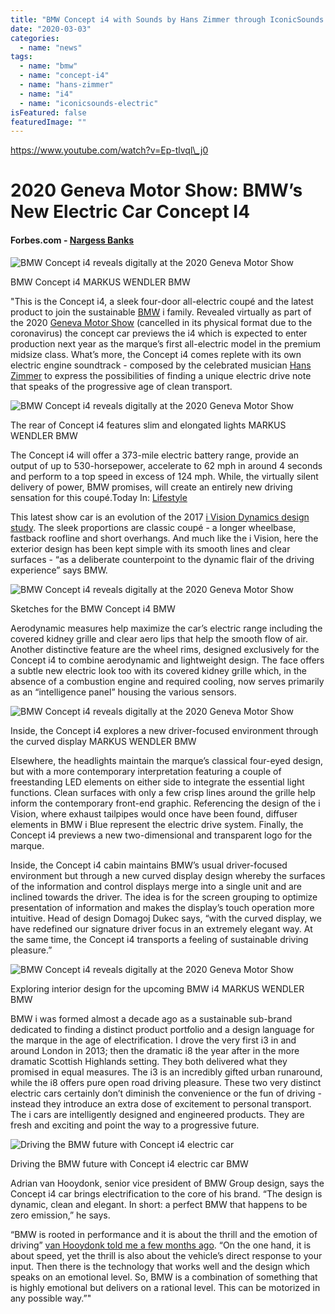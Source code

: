 ```yaml
---
title: "BMW Concept i4 with Sounds by Hans Zimmer through IconicSounds Electric - Forbes"
date: "2020-03-03"
categories: 
  - name: "news"
tags: 
  - name: "bmw"
  - name: "concept-i4"
  - name: "hans-zimmer"
  - name: "i4"
  - name: "iconicsounds-electric"
isFeatured: false
featuredImage: ""
---
```


https://www.youtube.com/watch?v=Ep-tlvql\_j0

# 2020 Geneva Motor Show: BMW’s New Electric Car Concept I4

#### Forbes.com - [Nargess Banks](https://www.forbes.com/sites/nargessbanks/)

![BMW Concept i4 reveals digitally at the 2020 Geneva Motor Show](https://specials-images.forbesimg.com/imageserve/5e5df73c44b78400068bdc98/960x0.jpg?fit=scale)

BMW Concept i4 MARKUS WENDLER BMW

"This is the Concept i4, a sleek four-door all-electric coupé and the latest product to join the sustainable [BMW](https://www.bmw.com/en/index.html) i family. Revealed virtually as part of the 2020 [Geneva Motor Show](https://www.gims.swiss/) (cancelled in its physical format due to the coronavirus) the concept car previews the i4 which is expected to enter production next year as the marque’s first all-electric model in the premium midsize class. What’s more, the Concept i4 comes replete with its own electric engine soundtrack - composed by the celebrated musician [Hans Zimmer](http://www.hans-zimmer.com/) to express the possibilities of finding a unique electric drive note that speaks of the progressive age of clean transport.

![BMW Concept i4 reveals digitally at the 2020 Geneva Motor Show](https://specials-images.forbesimg.com/imageserve/5e5df7898ace42000679a2e5/960x0.jpg?fit=scale)

The rear of Concept i4 features slim and elongated lights MARKUS WENDLER BMW

The Concept i4 will offer a 373-mile electric battery range, provide an output of up to 530-horsepower, accelerate to 62 mph in around 4 seconds and perform to a top speed in excess of 124 mph. While, the virtually silent delivery of power, BMW promises, will create an entirely new driving sensation for this coupé.Today In: [Lifestyle](https://www.forbes.com/cars-bikes)

This latest show car is an evolution of the 2017 [i Vision Dynamics design study](https://www.forbes.com/sites/nargessbanks/2017/09/12/iaa-bmw-i-vision-dynamics/#488fae364b9d). The sleek proportions are classic coupé - a longer wheelbase, fastback roofline and short overhangs. And much like the i Vision, here the exterior design has been kept simple with its smooth lines and clear surfaces - “as a deliberate counterpoint to the dynamic flair of the driving experience” says BMW.

![BMW Concept i4 reveals digitally at the 2020 Geneva Motor Show](https://specials-images.forbesimg.com/imageserve/5e5df97144b78400068bdcc8/960x0.jpg?fit=scale)

Sketches for the BMW Concept i4 BMW

Aerodynamic measures help maximize the car’s electric range including the covered kidney grille and clear aero lips that help the smooth flow of air. Another distinctive feature are the wheel rims, designed exclusively for the Concept i4 to combine aerodynamic and lightweight design. The face offers a subtle new electric look too with its covered kidney grille which, in the absence of a combustion engine and required cooling, now serves primarily as an “intelligence panel” housing the various sensors.

![BMW Concept i4 reveals digitally at the 2020 Geneva Motor Show](https://specials-images.forbesimg.com/imageserve/5e5df7ca8ace42000679a2e9/960x0.jpg?fit=scale)

Inside, the Concept i4 explores a new driver-focused environment through the curved display MARKUS WENDLER BMW

Elsewhere, the headlights maintain the marque’s classical four-eyed design, but with a more contemporary interpretation featuring a couple of freestanding LED elements on either side to integrate the essential light functions. Clean surfaces with only a few crisp lines around the grille help inform the contemporary front-end graphic. Referencing the design of the i Vision, where exhaust tailpipes would once have been found, diffuser elements in BMW i Blue represent the electric drive system. Finally, the Concept i4 previews a new two-dimensional and transparent logo for the marque.

Inside, the Concept i4 cabin maintains BMW’s usual driver-focused environment but through a new curved display design whereby the surfaces of the information and control displays merge into a single unit and are inclined towards the driver. The idea is for the screen grouping to optimize presentation of information and makes the display’s touch operation more intuitive. Head of design Domagoj Dukec says, “with the curved display, we have redefined our signature driver focus in an extremely elegant way. At the same time, the Concept i4 transports a feeling of sustainable driving pleasure.”

![BMW Concept i4 reveals digitally at the 2020 Geneva Motor Show](https://specials-images.forbesimg.com/imageserve/5e5df8a38ace42000679a2ed/960x0.jpg?fit=scale)

Exploring interior design for the upcoming BMW i4 MARKUS WENDLER BMW

BMW i was formed almost a decade ago as a sustainable sub-brand dedicated to finding a distinct product portfolio and a design language for the marque in the age of electrification. I drove the very first i3 in and around London in 2013; then the dramatic i8 the year after in the more dramatic Scottish Highlands setting. They both delivered what they promised in equal measures. The i3 is an incredibly gifted urban runaround, while the i8 offers pure open road driving pleasure. These two very distinct electric cars certainly don’t diminish the convenience or the fun of driving - instead they introduce an extra dose of excitement to personal transport. The i cars are intelligently designed and engineered products. They are fresh and exciting and point the way to a progressive future.

![Driving the BMW future with Concept i4 electric car](https://specials-images.forbesimg.com/imageserve/5e5df878e1e617000758b432/960x0.jpg?fit=scale)

Driving the BMW future with Concept i4 electric car BMW

Adrian van Hooydonk, senior vice president of BMW Group design, says the Concept i4 car brings electrification to the core of his brand. “The design is dynamic, clean and elegant. In short: a perfect BMW that happens to be zero emission,” he says.

“BMW is rooted in performance and it is about the thrill and the emotion of driving” [van Hooydonk told me a few months ago](https://www.forbes.com/sites/nargessbanks/2019/06/18/insight-bmw-design-director-adrian-van-hooydonk/#2df6915d5e08). “On the one hand, it is about speed, yet the thrill is also about the vehicle’s direct response to your input. Then there is the technology that works well and the design which speaks on an emotional level. So, BMW is a combination of something that is highly emotional but delivers on a rational level. This can be motorized in any possible way.”"
